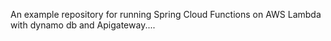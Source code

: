 An example repository for  running Spring Cloud Functions on AWS Lambda with dynamo db and Apigateway....


